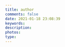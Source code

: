```yaml
---
title: author
comments: false
date: 2021-01-18 23:08:39
keywords:
description:
photos:
type:
---
```

